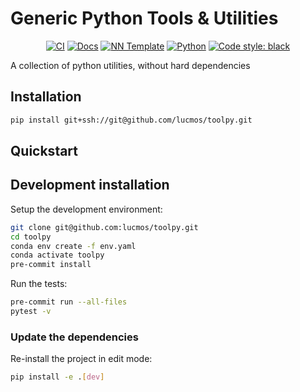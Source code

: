 # Generic Python Tools & Utilities

<p align="center">
    <a href="https://github.com/lucmos/toolpy/actions/workflows/test_suite.yml"><img alt="CI" src=https://img.shields.io/github/workflow/status/lucmos/toolpy/Test%20Suite/main?label=main%20checks></a>
    <a href="https://lucmos.github.io/toolpy"><img alt="Docs" src=https://img.shields.io/github/deployments/lucmos/toolpy/github-pages?label=docs></a>
    <a href="https://github.com/grok-ai/nn-template"><img alt="NN Template" src="https://shields.io/badge/nn--template-0.2.3-emerald?style=flat&labelColor=gray"></a>
    <a href="https://www.python.org/downloads/"><img alt="Python" src="https://img.shields.io/badge/python-3.11-blue.svg"></a>
    <a href="https://black.readthedocs.io/en/stable/"><img alt="Code style: black" src="https://img.shields.io/badge/code%20style-black-000000.svg"></a>
</p>

A collection of python utilities, without hard dependencies


## Installation

```bash
pip install git+ssh://git@github.com/lucmos/toolpy.git
```


## Quickstart

[comment]: <> (> Fill me!)


## Development installation

Setup the development environment:

```bash
git clone git@github.com:lucmos/toolpy.git
cd toolpy
conda env create -f env.yaml
conda activate toolpy
pre-commit install
```

Run the tests:

```bash
pre-commit run --all-files
pytest -v
```


### Update the dependencies

Re-install the project in edit mode:

```bash
pip install -e .[dev]
```
